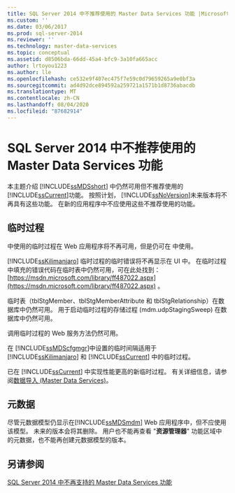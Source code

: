 ```yaml
---
title: SQL Server 2014 中不推荐使用的 Master Data Services 功能 |Microsoft Docs
ms.custom: ''
ms.date: 03/06/2017
ms.prod: sql-server-2014
ms.reviewer: ''
ms.technology: master-data-services
ms.topic: conceptual
ms.assetid: d8506bda-66dd-45a4-bfc9-3a10fa665acc
author: lrtoyou1223
ms.author: lle
ms.openlocfilehash: ce532e9f407ec475f7e59c0d79659265a9e0bf3a
ms.sourcegitcommit: ad4d92dce894592a259721a1571b1d8736abacdb
ms.translationtype: MT
ms.contentlocale: zh-CN
ms.lasthandoff: 08/04/2020
ms.locfileid: "87682914"
---
```

# <a name="deprecated-master-data-services-features-in-sql-server-2014"></a>SQL Server 2014 中不推荐使用的 Master Data Services 功能
  本主题介绍 [!INCLUDE[ssMDSshort](../includes/ssmdsshort-md.md)] 中仍然可用但不推荐使用的 [!INCLUDE[ssCurrent](../includes/sscurrent-md.md)]功能。 按照计划， [!INCLUDE[ssNoVersion](../includes/ssnoversion-md.md)]未来版本将不再具有这些功能。 在新的应用程序中不应使用这些不推荐使用的功能。  
  
## <a name="staging-process"></a>临时过程  
  中使用的临时过程在 Web 应用程序将不再可用，但是仍可在  中使用。  
  
 [!INCLUDE[ssKilimanjaro](../includes/sskilimanjaro-md.md)] 临时过程的临时错误将不再显示在 UI 中。 在临时过程中填充的错误代码在临时表中仍然可用，可在此处找到： [https://msdn.microsoft.com/library/ff487022.aspx](https://msdn.microsoft.com/library/ff487022.aspx) 。  
  
 临时表（tblStgMember、tblStgMemberAttribute 和 tblStgRelationship）在数据库中仍然可用。 用于启动临时过程的存储过程 (mdm.udpStagingSweep) 在数据库中仍然可用。  
  
 调用临时过程的 Web 服务方法仍然可用。  
  
 在 [!INCLUDE[ssMDScfgmgr](../includes/ssmdscfgmgr-md.md)]中设置的临时间隔适用于 [!INCLUDE[ssKilimanjaro](../includes/sskilimanjaro-md.md)] 和 [!INCLUDE[ssCurrent](../includes/sscurrent-md.md)] 中的临时过程。  
  
 已在 [!INCLUDE[ssCurrent](../includes/sscurrent-md.md)] 中实现性能更高的新临时过程。 有关详细信息，请参阅[数据导入 (Master Data Services)](overview-importing-data-from-tables-master-data-services.md)。  
  
## <a name="metadata"></a>元数据  
 尽管元数据模型仍显示在[!INCLUDE[ssMDSmdm](../includes/ssmdsmdm-md.md)] Web 应用程序中，但不应使用该模型。 未来的版本会将其删除。 用户也不能再查看 "**资源管理器**" 功能区域中的元数据，也不能再创建元数据模型的版本。  
  
## <a name="see-also"></a>另请参阅  
 [SQL Server 2014 中不再支持的 Master Data Services 功能](discontinued-master-data-services-features.md)  
  
  
